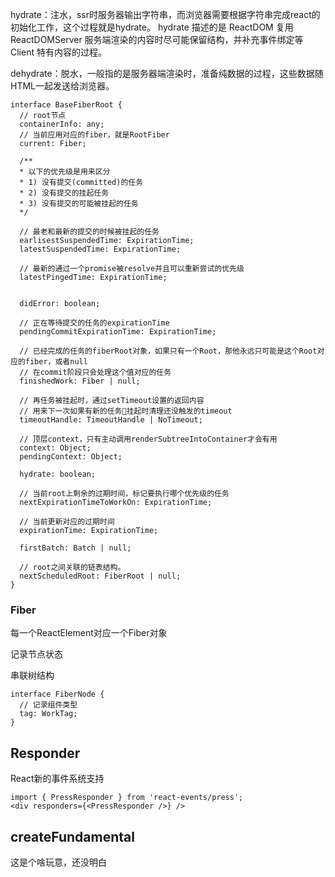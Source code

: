 hydrate：注水，ssr时服务器输出字符串，而浏览器需要根据字符串完成react的初始化工作，这个过程就是hydrate。
hydrate 描述的是 ReactDOM 复用 ReactDOMServer 服务端渲染的内容时尽可能保留结构，并补充事件绑定等 Client 特有内容的过程。

dehydrate：脱水，一般指的是服务器端渲染时，准备纯数据的过程，这些数据随HTML一起发送给浏览器。


```
interface BaseFiberRoot {
  // root节点
  containerInfo: any;
  // 当前应用对应的fiber，就是RootFiber
  current: Fiber;

  /**
  * 以下的优先级是用来区分
  * 1) 没有提交(committed)的任务
  * 2) 没有提交的挂起任务
  * 3) 没有提交的可能被挂起的任务
  */

  // 最老和最新的提交的时候被挂起的任务
  earlisestSuspendedTime: ExpirationTime;
  latestSuspendedTime: ExpirationTime;
   
  // 最新的通过一个promise被resolve并且可以重新尝试的优先级
  latestPingedTime: ExpirationTime;


  didError: boolean;

  // 正在等待提交的任务的expirationTime
  pendingCommitExpirationTime: ExpirationTime;

  // 已经完成的任务的fiberRoot对象，如果只有一个Root，那他永远只可能是这个Root对应的fiber，或者null
  // 在commit阶段只会处理这个值对应的任务
  finishedWork: Fiber | null;

  // 再任务被挂起时，通过setTimeout设置的返回内容
  // 用来下一次如果有新的任务挂起时清理还没触发的timeout
  timeoutHandle: TimeoutHandle | NoTimeout;

  // 顶层context，只有主动调用renderSubtreeIntoContainer才会有用
  context: Object;
  pendingContext: Object;

  hydrate: boolean;

  // 当前root上剩余的过期时间，标记要执行哪个优先级的任务
  nextExpirationTimeToWorkOn: ExpirationTime;

  // 当前更新对应的过期时间
  expirationTime: ExpirationTime;

  firstBatch: Batch | null;

  // root之间关联的链表结构。
  nextScheduledRoot: FiberRoot | null; 
}
```


### Fiber

每一个ReactElement对应一个Fiber对象

记录节点状态

串联树结构

```
interface FiberNode {
  // 记录组件类型
  tag: WorkTag;
}
```


## Responder
React新的事件系统支持
```
import { PressResponder } from 'react-events/press';
<div responders={<PressResponder />} />
```

## createFundamental

这是个啥玩意，还没明白